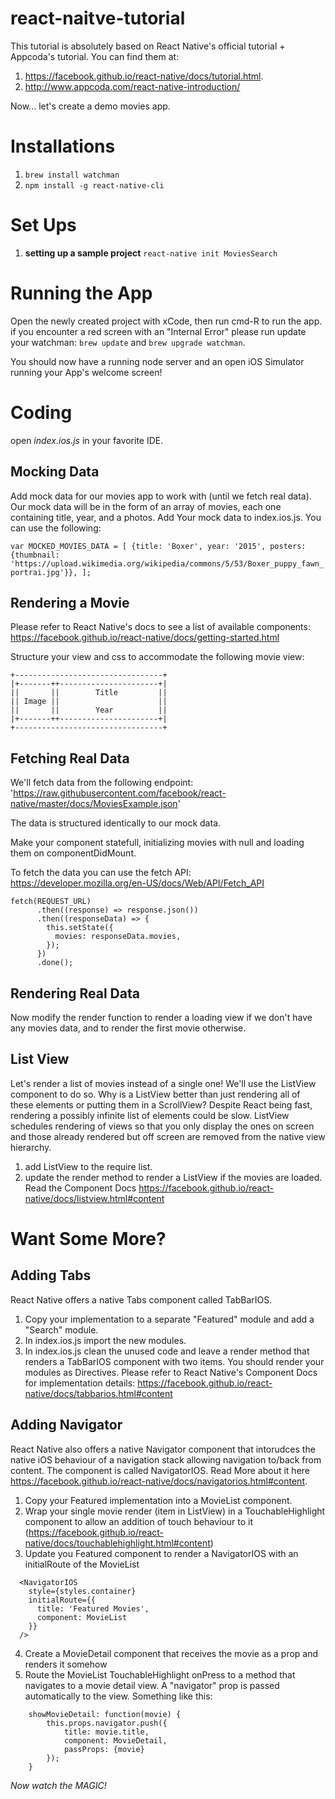 # react-naitve-tutorial
This tutorial is absolutely based on React Native's official tutorial + Appcoda's tutorial. You can find them at:

1. https://facebook.github.io/react-native/docs/tutorial.html.
2. http://www.appcoda.com/react-native-introduction/

Now... let's create a demo movies app.

# Installations
1. `brew install watchman`
2. `npm install -g react-native-cli`

# Set Ups
1. **setting up a sample project** `react-native init MoviesSearch`

# Running the App
Open the newly created project with xCode, then run cmd-R to run the app. if you encounter a red screen with an "Internal Error" please run update your watchman: `brew update` and `brew upgrade watchman`.

You should now have a running node server and an open iOS Simulator running your App's welcome screen!

# Coding
open *index.ios.js* in your favorite IDE.

## Mocking Data
Add mock data for our movies app to work with (until we fetch real data). Our mock data will be in the form of an array of movies, each one containing title, year, and a photos. Add Your mock data to index.ios.js. You can use the following:

`var MOCKED_MOVIES_DATA = [
  {title: 'Boxer', year: '2015', posters: {thumbnail: 'https://upload.wikimedia.org/wikipedia/commons/5/53/Boxer_puppy_fawn_portrai.jpg'}},
];`

## Rendering a Movie
Please refer to React Native's docs to see a list of available components:  https://facebook.github.io/react-native/docs/getting-started.html

Structure your view and css to accommodate the following movie view:
```
+---------------------------------+
|+-------++----------------------+|
||       ||        Title         ||
|| Image ||                      ||
||       ||        Year          ||
|+-------++----------------------+|
+---------------------------------+
```

## Fetching Real Data
We'll fetch data from the following endpoint: 'https://raw.githubusercontent.com/facebook/react-native/master/docs/MoviesExample.json'

The data is structured identically to our mock data.

Make your component statefull, initializing movies with null and loading them on componentDidMount.

To fetch the data you can use the fetch API: https://developer.mozilla.org/en-US/docs/Web/API/Fetch_API
```
fetch(REQUEST_URL)
      .then((response) => response.json())
      .then((responseData) => {
        this.setState({
          movies: responseData.movies,
        });
      })
      .done();
```

## Rendering Real Data
Now modify the render function to render a loading view if we don't have any movies data, and to render the first movie otherwise.

## List View
Let's render a list of movies instead of a single one! We'll use the ListView component to do so.
Why is a ListView better than just rendering all of these elements or putting them in a ScrollView? Despite React being fast, rendering a possibly infinite list of elements could be slow. ListView schedules rendering of views so that you only display the ones on screen and those already rendered but off screen are removed from the native view hierarchy.

1. add ListView to the require list.
2. update the render method to render a ListView if the movies are loaded. Read the Component Docs https://facebook.github.io/react-native/docs/listview.html#content

# Want Some More?
## Adding Tabs
React Native offers a native Tabs component called TabBarIOS. 

1. Copy your implementation to a separate "Featured" module and add a "Search" module.
2. In index.ios.js import the new modules.
3. In index.ios.js clean the unused code and leave a render method that renders a TabBarIOS component with two items. You should render your modules as Directives. Please refer to React Native's Component Docs for implementation details: https://facebook.github.io/react-native/docs/tabbarios.html#content

## Adding Navigator
React Native also offers a native Navigator component that intorudces the native iOS behaviour of a navigation stack allowing navigation to/back from content. The component is called NavigatorIOS. Read More about it here https://facebook.github.io/react-native/docs/navigatorios.html#content.

1. Copy your Featured implementation into a MovieList component.
2. Wrap your single movie render (item in ListView) in a TouchableHighlight component to allow an addition of touch behaviour to it (https://facebook.github.io/react-native/docs/touchablehighlight.html#content) 
3. Update you Featured component to render a NavigatorIOS with an initialRoute of the MovieList 
```             
  <NavigatorIOS
    style={styles.container}
    initialRoute={{
      title: 'Featured Movies',
      component: MovieList
    }}
  />
```
4. Create a MovieDetail component that receives the movie as a prop and renders it somehow
5. Route the MovieList TouchableHighlight onPress to a method that navigates to a movie detail view. A "navigator" prop is passed automatically to the view. Something like this:
```
    showMovieDetail: function(movie) {
        this.props.navigator.push({
            title: movie.title,
            component: MovieDetail,
            passProps: {movie}
        });
    }
```

*Now watch the MAGIC!*
